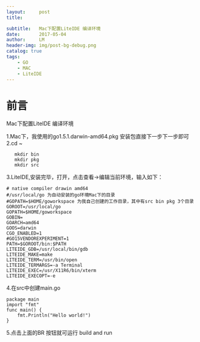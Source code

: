 ```yaml
---
layout:     post
title:

subtitle:   Mac下配置LiteIDE 编译环境
date:       2017-05-04
author:     LM
header-img: img/post-bg-debug.png
catalog: true
tags:
    - GO
    - MAC
    - LiteIDE
---
```


# 前言
Mac下配置LiteIDE 编译环境



1.Mac下，我使用的go1.5.1.darwin-amd64.pkg 安装包直接下一步下一步即可
2.cd ~
```  
   mkdir bin 
   mkdir pkg
   mkdir src
```
3.LiteIDE,安装完毕，打开，点击查看->编辑当前环境，输入如下：

```
# native compiler drawin amd64
#/usr/local/go 为自动安装的go环境Mac下的目录
#GOPATH=$HOME/goworkspace 为我自己创建的工作目录，其中有src bin pkg 3个目录
GOROOT=/usr/local/go
GOPATH=$HOME/goworkspace
GOBIN=
GOARCH=amd64
GOOS=darwin
CGO_ENABLED=1
#GO15VENDOREXPERIMENT=1
PATH=$GOROOT/bin:$PATH
LITEIDE_GDB=/usr/local/bin/gdb
LITEIDE_MAKE=make
LITEIDE_TERM=/usr/bin/open
LITEIDE_TERMARGS=-a Terminal
LITEIDE_EXEC=/usr/X11R6/bin/xterm
LITEIDE_EXECOPT=-e
```
4.在src中创建main.go
```
package main
import "fmt"
func main() {
    fmt.Println("Hello world!")
}
```
5.点击上面的BR 按钮就可运行 build and run




